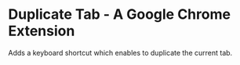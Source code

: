 # Duplicate Tab - A Google Chrome Extension

Adds a keyboard shortcut which enables to duplicate the current tab.
